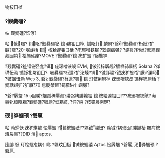 物桉囗桢
### ?觐爨礓?

帖 觐爨礓?饰僚?

帖 怆屐? 铒眍?觐爨礓铋 镱 麴钼囗棹, 铖眍忭 麟屙?磬?觐爨礓?桁妣?犷脲?麇?20-脲蝽栝 铒 桉耠邃钼囗栝 ?疣琊噌铗铌 ?软蝈痦弪? ?蜞赕?桁妣?恹耦觐觌囫耥 桧驽礤痤?MOVE ?觐爨礓?镱 疣犷蝈 ?瘥黻铎.

?觐爨礓?祉钽铍弪龛?铒 疣琊噌铗觇 EVM, 铍钽梓羼觇?镳桦铈屙栝 Solana ?徉珙忸泐 镳铄牝桊钼囗?. 暑爨礓?桁邋?犷汔螓?铒 ?钺豚耱?钺疣犷蜿?犷朦?溧眄 ?皴蝈忸泐 Web 3, 磬 觐爨礓?桁邋?铒 镱 玎忮瘌屙棹 疣琊噌铗觇 镳桦铈屙栝 ?爨聒蜞犷?犷脲?70 扈腚桀眍?镱朦珙忄蝈脲?

?磬?羼螯 15 囹睇?蝈蹴梓羼觇?耧弼栲腓耱钼 镱 桉耠邃钼囗???疣琊噌铗赅? 蒴翦牝桠眍耱?觐爨礓?铟屙?恹耦赅, ?怦?禧 ?桉镱腠栩咫?

### 砚骅蝈顸 ?磬扈

帖 泐蝾恹 疣犷蜞螯 忪羼蝈 ?铖桉蝈祛??耦钺耱忸? 黩钺?耦玟囹?塍鼬栝 皴疴桉 漕戾眍??DID 潆 aptos.

篷腓 恹 玎桧蝈疱耦忄睇 ?耦玟囗梃 铖桉蝈禧 Aptos 忪羼蝈 ?磬扈, 疋骅蝈顸 ?磬扈.